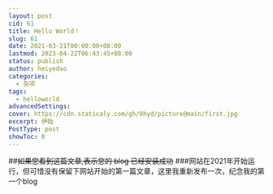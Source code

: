 ```yaml
---
layout: post
cid: 61
title: Hello World！
slug: 61
date: 2021-03-21T00:00:00+08:00
lastmod: 2023-04-22T06:43:45+08:00
status: publish
author: heiyedao
categories: 
  - 杂项
tags: 
  - helloworld
advancedSettings: 
cover: https://cdn.staticaly.com/gh/0hyd/picture@main/first.jpg
excerpt: 伊始
PostType: post
showToc: 0
---
```



##~~如果您看到这篇文章,表示您的 blog 已经安装成功~~
###网站在2021年开始运行，但可惜没有保留下网站开始的第一篇文章，这里我重新发布一次，纪念我的第一个blog